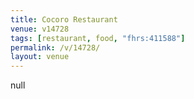 ```yaml
---
title: Cocoro Restaurant
venue: v14728
tags: [restaurant, food, "fhrs:411588"]
permalink: /v/14728/
layout: venue
---
```

null